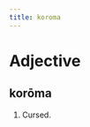 ```yaml
---
title: koroma
---
```


Adjective
================================

korōma
----------------

1. Cursed.

